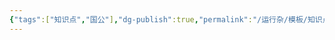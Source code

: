 ```yaml
---
{"tags":["知识点","国公"],"dg-publish":true,"permalink":"/运行杂/模板/知识点/国公知识点模板/","dgPassFrontmatter":true,"created":"2024-11-01T14:25:04.601+08:00","updated":"2024-11-01T14:25:26.409+08:00"}
---
```


